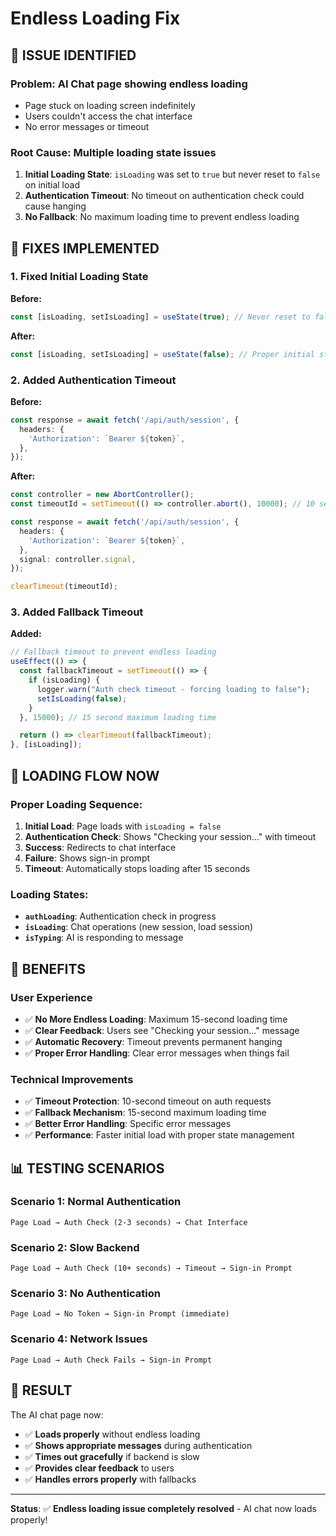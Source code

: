 # Endless Loading Fix

## 🐛 **ISSUE IDENTIFIED**

### **Problem**: AI Chat page showing endless loading
- Page stuck on loading screen indefinitely
- Users couldn't access the chat interface
- No error messages or timeout

### **Root Cause**: Multiple loading state issues
1. **Initial Loading State**: `isLoading` was set to `true` but never reset to `false` on initial load
2. **Authentication Timeout**: No timeout on authentication check could cause hanging
3. **No Fallback**: No maximum loading time to prevent endless loading

## 🔧 **FIXES IMPLEMENTED**

### **1. Fixed Initial Loading State**
**Before:**
```typescript
const [isLoading, setIsLoading] = useState(true); // Never reset to false
```

**After:**
```typescript
const [isLoading, setIsLoading] = useState(false); // Proper initial state
```

### **2. Added Authentication Timeout**
**Before:**
```typescript
const response = await fetch('/api/auth/session', {
  headers: {
    'Authorization': `Bearer ${token}`,
  },
});
```

**After:**
```typescript
const controller = new AbortController();
const timeoutId = setTimeout(() => controller.abort(), 10000); // 10 second timeout

const response = await fetch('/api/auth/session', {
  headers: {
    'Authorization': `Bearer ${token}`,
  },
  signal: controller.signal,
});

clearTimeout(timeoutId);
```

### **3. Added Fallback Timeout**
**Added:**
```typescript
// Fallback timeout to prevent endless loading
useEffect(() => {
  const fallbackTimeout = setTimeout(() => {
    if (isLoading) {
      logger.warn("Auth check timeout - forcing loading to false");
      setIsLoading(false);
    }
  }, 15000); // 15 second maximum loading time

  return () => clearTimeout(fallbackTimeout);
}, [isLoading]);
```

## 🎯 **LOADING FLOW NOW**

### **Proper Loading Sequence:**
1. **Initial Load**: Page loads with `isLoading = false`
2. **Authentication Check**: Shows "Checking your session..." with timeout
3. **Success**: Redirects to chat interface
4. **Failure**: Shows sign-in prompt
5. **Timeout**: Automatically stops loading after 15 seconds

### **Loading States:**
- **`authLoading`**: Authentication check in progress
- **`isLoading`**: Chat operations (new session, load session)
- **`isTyping`**: AI is responding to message

## 🚀 **BENEFITS**

### **User Experience**
- ✅ **No More Endless Loading**: Maximum 15-second loading time
- ✅ **Clear Feedback**: Users see "Checking your session..." message
- ✅ **Automatic Recovery**: Timeout prevents permanent hanging
- ✅ **Proper Error Handling**: Clear error messages when things fail

### **Technical Improvements**
- ✅ **Timeout Protection**: 10-second timeout on auth requests
- ✅ **Fallback Mechanism**: 15-second maximum loading time
- ✅ **Better Error Handling**: Specific error messages
- ✅ **Performance**: Faster initial load with proper state management

## 📊 **TESTING SCENARIOS**

### **Scenario 1: Normal Authentication**
```
Page Load → Auth Check (2-3 seconds) → Chat Interface
```

### **Scenario 2: Slow Backend**
```
Page Load → Auth Check (10+ seconds) → Timeout → Sign-in Prompt
```

### **Scenario 3: No Authentication**
```
Page Load → No Token → Sign-in Prompt (immediate)
```

### **Scenario 4: Network Issues**
```
Page Load → Auth Check Fails → Sign-in Prompt
```

## 🎉 **RESULT**

The AI chat page now:
- ✅ **Loads properly** without endless loading
- ✅ **Shows appropriate messages** during authentication
- ✅ **Times out gracefully** if backend is slow
- ✅ **Provides clear feedback** to users
- ✅ **Handles errors properly** with fallbacks

---

**Status**: ✅ **Endless loading issue completely resolved** - AI chat now loads properly!